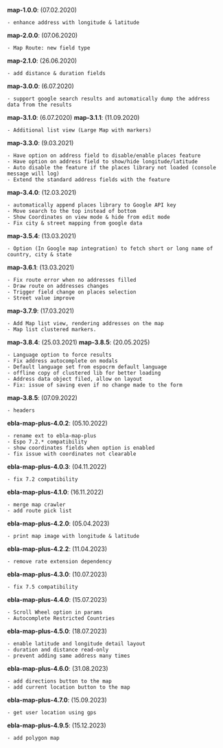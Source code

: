 **map-1.0.0**: (07.02.2020)

    - enhance address with longitude & latitude
**map-2.0.0**: (07.06.2020)

    - Map Route: new field type

**map-2.1.0**: (26.06.2020)

    - add distance & duration fields

**map-3.0.0**: (6.07.2020)

    - support google search results and automatically dump the address data from the results

**map-3.1.0**: (6.07.2020)
**map-3.1.1**: (11.09.2020)

    - Additional list view (Large Map with markers)

**map-3.3.0**: (9.03.2021)

    - Have option on address field to disable/enable places feature
    - Have option on address field to show/hide longitude/latitude
    - Auto disable the feature if the places library not loaded (console message will log)
    - Extend the standard address fields with the feature

**map-3.4.0**: (12.03.2021)

    - automatically append places library to Google API key
    - Move search to the top instead of bottom
    - Show Coordinates on view mode & hide from edit mode
    - Fix city & street mapping from google data

**map-3.5.4**: (13.03.2021)

    - Option (In Google map integration) to fetch short or long name of country, city & state

**map-3.6.1**: (13.03.2021)

    - Fix route error when no addresses filled
    - Draw route on addresses changes
    - Trigger field change on places selection
    - Street value improve

**map-3.7.9**: (17.03.2021)

    - Add Map list view, rendering addresses on the map
    - Map list clustered markers.

**map-3.8.4**: (25.03.2021)
**map-3.8.5**: (20.05.2025)

    - Language option to force results
    - Fix address autocomplete on modals
    - Default language set from espocrm default language
    - offline copy of clustered lib for better loading
    - Address data object filed, allow on layout
    - Fix: issue of saving even if no change made to the form

**map-3.8.5**: (07.09.2022)

    - headers

**ebla-map-plus-4.0.2**: (05.10.2022)

    - rename ext to ebla-map-plus
    - Espo 7.2.* compatibility
    - show coordinates fields when option is enabled
    - fix issue with coordinates not clearable

**ebla-map-plus-4.0.3**: (04.11.2022)

    - fix 7.2 compatibility

**ebla-map-plus-4.1.0**: (16.11.2022)

    - merge map crawler
    - add route pick list

**ebla-map-plus-4.2.0**: (05.04.2023)

    - print map image with longitude & latitude

**ebla-map-plus-4.2.2**: (11.04.2023)

    - remove rate extension dependency

**ebla-map-plus-4.3.0**: (10.07.2023)

    - fix 7.5 compatibility

**ebla-map-plus-4.4.0**: (15.07.2023)

    - Scroll Wheel option in params
    - Autocomplete Restricted Countries

**ebla-map-plus-4.5.0**: (18.07.2023)

    - enable latitude and longitude detail layout
    - duration and distance read-only
    - prevent adding same address many times

**ebla-map-plus-4.6.0**: (31.08.2023)

    - add directions button to the map
    - add current location button to the map

**ebla-map-plus-4.7.0**: (15.09.2023)

    - get user location using gps

**ebla-map-plus-4.9.5**: (15.12.2023)

    - add polygon map


